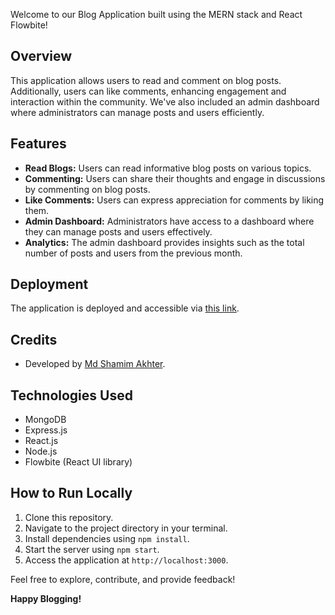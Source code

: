 
Welcome to our Blog Application built using the MERN stack and React Flowbite!

## Overview
This application allows users to read and comment on blog posts. Additionally, users can like comments, enhancing engagement and interaction within the community. We've also included an admin dashboard where administrators can manage posts and users efficiently.

## Features
- **Read Blogs:** Users can read informative blog posts on various topics.
- **Commenting:** Users can share their thoughts and engage in discussions by commenting on blog posts.
- **Like Comments:** Users can express appreciation for comments by liking them.
- **Admin Dashboard:** Administrators have access to a dashboard where they can manage posts and users effectively.
- **Analytics:** The admin dashboard provides insights such as the total number of posts and users from the previous month.

## Deployment
The application is deployed and accessible via [this link](https://blog-mern-cfpm.onrender.com/).

## Credits
- Developed by [Md Shamim Akhter](https://musical-mooncake-8fc409.netlify.app/).

## Technologies Used
- MongoDB
- Express.js
- React.js
- Node.js
- Flowbite (React UI library)

## How to Run Locally
1. Clone this repository.
2. Navigate to the project directory in your terminal.
3. Install dependencies using `npm install`.
4. Start the server using `npm start`.
5. Access the application at `http://localhost:3000`.

Feel free to explore, contribute, and provide feedback!

**Happy Blogging!**
